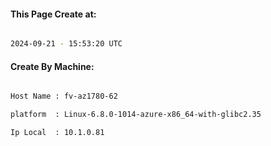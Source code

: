 
   
#### This Page Create at:

```bash

2024-09-21 - 15:53:20 UTC

```

#### Create By Machine:

```bash

Host Name : fv-az1780-62

platform  : Linux-6.8.0-1014-azure-x86_64-with-glibc2.35

Ip Local  : 10.1.0.81

```

